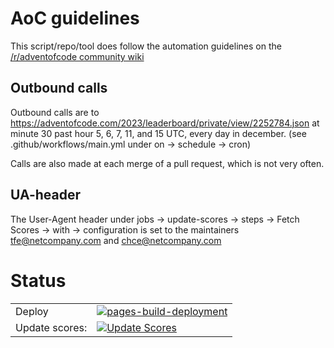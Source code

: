 # AoC guidelines
This script/repo/tool does follow the automation guidelines on the [/r/adventofcode community wiki](https://www.reddit.com/r/adventofcode/wiki/faqs/automation)

## Outbound calls
Outbound calls are to https://adventofcode.com/2023/leaderboard/private/view/2252784.json at minute 30 past hour 5, 6, 7, 11, and 15 UTC, every day in december. (see .github/workflows/main.yml under on -> schedule -> cron)

Calls are also made at each merge of a pull request, which is not very often.

## UA-header
The User-Agent header under jobs -> update-scores -> steps -> Fetch Scores -> with -> configuration is set to the maintainers tfe@netcompany.com and chce@netcompany.com

# Status
|||
|-|-|
| Deploy | [![pages-build-deployment](https://github.com/Netcompany-AoC-DK/aoc-nc-scoreboard/actions/workflows/pages/pages-build-deployment/badge.svg)](https://github.com/Netcompany-AoC-DK/aoc-nc-scoreboard/actions/workflows/pages/pages-build-deployment) |
| Update scores: | [![Update Scores](https://github.com/Netcompany-AoC-DK/aoc-nc-scoreboard/actions/workflows/main.yml/badge.svg)](https://github.com/Netcompany-AoC-DK/aoc-nc-scoreboard/actions/workflows/main.yml) |
